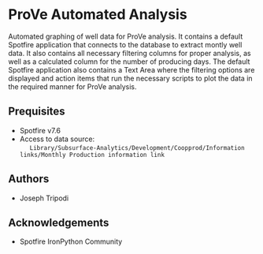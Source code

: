 # ProVe Automated Analysis
Automated graphing of well data for ProVe analysis. It contains a default Spotfire application that connects to the database to extract montly well data. It also contains all necessary filtering columns for proper analysis, as well as a calculated column for the number of producing days. The default Spotfire application also contains a Text Area where the filtering options are displayed and action items that run the necessary scripts to plot the data in the required manner for ProVe analysis.

## Prequisites
- Spotfire v7.6
- Access to data source: <br>
&nbsp;&nbsp;&nbsp;&nbsp;
`Library/Subsurface-Analytics/Development/Coopprod/Information links/Monthly Production information link`

## Authors
- Joseph Tripodi

## Acknowledgements
- Spotfire IronPython Community